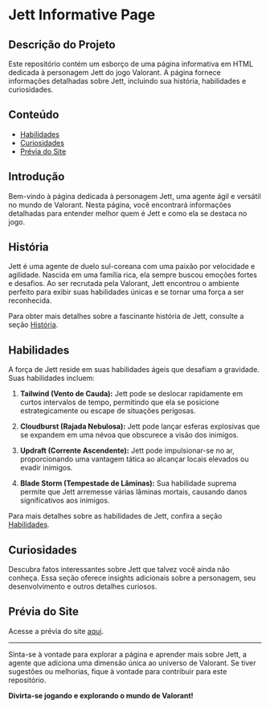 # Jett Informative Page

## Descrição do Projeto

Este repositório contém um esborço de uma página informativa em HTML dedicada à personagem Jett do jogo Valorant. A página fornece informações detalhadas sobre Jett, incluindo sua história, habilidades e curiosidades.

## Conteúdo

- [Habilidades](#habilidades)
- [Curiosidades](#curiosidades)
- [Prévia do Site](#prévia-do-site)

## Introdução

Bem-vindo à página dedicada à personagem Jett, uma agente ágil e versátil no mundo de Valorant. Nesta página, você encontrará informações detalhadas para entender melhor quem é Jett e como ela se destaca no jogo.

## História

Jett é uma agente de duelo sul-coreana com uma paixão por velocidade e agilidade. Nascida em uma família rica, ela sempre buscou emoções fortes e desafios. Ao ser recrutada pela Valorant, Jett encontrou o ambiente perfeito para exibir suas habilidades únicas e se tornar uma força a ser reconhecida.

Para obter mais detalhes sobre a fascinante história de Jett, consulte a seção [História](#história).

## Habilidades

A força de Jett reside em suas habilidades ágeis que desafiam a gravidade. Suas habilidades incluem:

1. **Tailwind (Vento de Cauda):** Jett pode se deslocar rapidamente em curtos intervalos de tempo, permitindo que ela se posicione estrategicamente ou escape de situações perigosas.

2. **Cloudburst (Rajada Nebulosa):** Jett pode lançar esferas explosivas que se expandem em uma névoa que obscurece a visão dos inimigos.

3. **Updraft (Corrente Ascendente):** Jett pode impulsionar-se no ar, proporcionando uma vantagem tática ao alcançar locais elevados ou evadir inimigos.

4. **Blade Storm (Tempestade de Lâminas):** Sua habilidade suprema permite que Jett arremesse várias lâminas mortais, causando danos significativos aos inimigos.

Para mais detalhes sobre as habilidades de Jett, confira a seção [Habilidades](#habilidades).

## Curiosidades

Descubra fatos interessantes sobre Jett que talvez você ainda não conheça. Essa seção oferece insights adicionais sobre a personagem, seu desenvolvimento e outros detalhes curiosos.

## Prévia do Site

Acesse a prévia do site [aqui](https://JoaoSNeri.github.io/Pagina-Informativa-Jett-Valorant).

---

Sinta-se à vontade para explorar a página e aprender mais sobre Jett, a agente que adiciona uma dimensão única ao universo de Valorant. Se tiver sugestões ou melhorias, fique à vontade para contribuir para este repositório.

**Divirta-se jogando e explorando o mundo de Valorant!**

